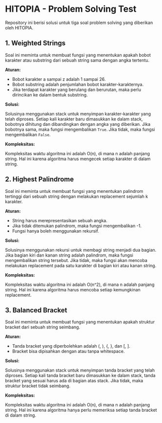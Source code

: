 # HITOPIA - Problem Solving Test

Repository ini berisi solusi untuk tiga soal problem solving yang diberikan oleh HITOPIA.

## 1. Weighted Strings

Soal ini meminta untuk membuat fungsi yang menentukan apakah bobot karakter atau substring dari sebuah string sama dengan angka tertentu.

**Aturan:**

* Bobot karakter a sampai z adalah 1 sampai 26.
* Bobot substring adalah penjumlahan bobot karakter-karakternya.
* Jika terdapat karakter yang berulang dan berurutan, maka perlu dirincikan ke dalam bentuk substring.

**Solusi:**

Solusinya menggunakan stack untuk menyimpan karakter-karakter yang telah diproses. Setiap kali karakter baru dimasukkan ke dalam stack, bobotnya dihitung dan dibandingkan dengan angka yang diberikan. Jika bobotnya sama, maka fungsi mengembalikan `True`. Jika tidak, maka fungsi mengembalikan `False`.

**Kompleksitas:**

Kompleksitas waktu algoritma ini adalah O(n), di mana n adalah panjang string. Hal ini karena algoritma harus mengecek setiap karakter di dalam string.

## 2. Highest Palindrome

Soal ini meminta untuk membuat fungsi yang menentukan palindrom tertinggi dari sebuah string dengan melakukan replacement sejumlah k karakter.

**Aturan:**

* String harus merepresentasikan sebuah angka.
* Jika tidak ditemukan palindrom, maka fungsi mengembalikan -1.
* Fungsi hanya boleh menggunakan rekursif.

**Solusi:**

Solusinya menggunakan rekursi untuk membagi string menjadi dua bagian. Jika bagian kiri dan kanan string adalah palindrom, maka fungsi mengembalikan string tersebut. Jika tidak, maka fungsi akan mencoba melakukan replacement pada satu karakter di bagian kiri atau kanan string.

**Kompleksitas:**

Kompleksitas waktu algoritma ini adalah O(n^2), di mana n adalah panjang string. Hal ini karena algoritma harus mencoba setiap kemungkinan replacement.

## 3. Balanced Bracket

Soal ini meminta untuk membuat fungsi yang menentukan apakah struktur bracket dari sebuah string seimbang.

**Aturan:**

* Tanda bracket yang diperbolehkan adalah (, ), {, }, dan [, ].
* Bracket bisa dipisahkan dengan atau tanpa whitespace.

**Solusi:**

Solusinya menggunakan stack untuk menyimpan tanda bracket yang telah diproses. Setiap kali tanda bracket baru dimasukkan ke dalam stack, tanda bracket yang sesuai harus ada di bagian atas stack. Jika tidak, maka struktur bracket tidak seimbang.

**Kompleksitas:**

Kompleksitas waktu algoritma ini adalah O(n), di mana n adalah panjang string. Hal ini karena algoritma hanya perlu memeriksa setiap tanda bracket di dalam string.

